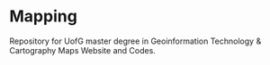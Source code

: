 # Mapping
Repository for UofG master degree in Geoinformation Technology & Cartography
Maps Website and Codes.

